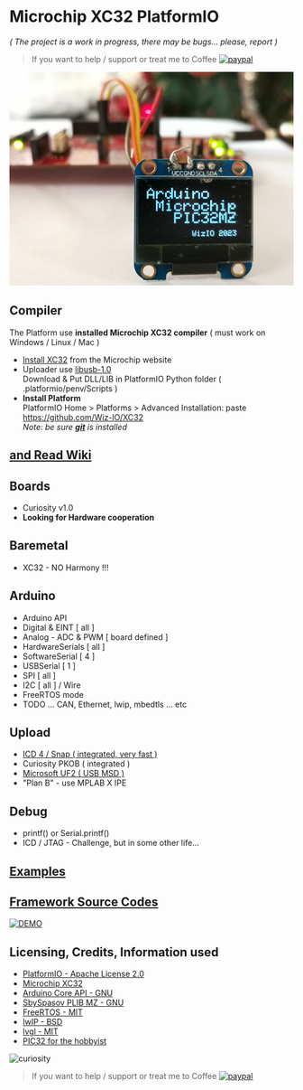 # Microchip XC32 PlatformIO
_( The project is a work in progress, there may be bugs... please, report )_

>If you want to help / support or treat me to Coffee  [![paypal](https://www.paypalobjects.com/en_US/i/btn/btn_donate_SM.gif)](https://www.paypal.com/cgi-bin/webscr?cmd=_s-xclick&hosted_button_id=ESUP9LCZMZTD6)

![pic32mz](https://raw.githubusercontent.com/Wiz-IO/LIB/master/microchip/Arduino-PIC32MZ.jpg)

## Compiler<br>
The Platform use **installed Microchip XC32 compiler** ( must work on Windows / Linux / Mac )
<br>
* [Install XC32](https://github.com/Wiz-IO/XC32/wiki#compiler) from the Microchip website
* Uploader use [libusb-1.0](https://github.com/libusb/libusb/releases)<br>
Download & Put DLL/LIB in PlatformIO Python folder ( .platformio/penv/Scripts )<br>
* **Install Platform**<br>
PlatformIO Home > Platforms > Advanced Installation: paste https://github.com/Wiz-IO/XC32<br>
_Note: be sure [**git**](https://git-scm.com/downloads) is installed_

## [and Read Wiki](https://github.com/Wiz-IO/XC32/wiki)

## Boards
* Curiosity v1.0
* **Looking for Hardware cooperation**

## Baremetal
* XC32 - NO Harmony !!!

## Arduino
* Arduino API
* Digital & EINT [ all ]
* Analog - ADC & PWM [ board defined ]
* HardwareSerials [ all ]
* SoftwareSerial [ 4 ]
* USBSerial [ 1 ]
* SPI [ all ]
* I2C [ all ] / Wire
* FreeRTOS mode
* TODO ... CAN, Ethernet, lwip, mbedtls ... etc

## Upload
* [ICD 4 / Snap ( integrated, very fast )](https://github.com/Wiz-IO/XC32/wiki#uploader)
* Curiosity PKOB ( integrated )
* [Microsoft UF2 ( USB MSD )](https://github.com/Wiz-IO/examples-XC32/tree/main/PIC32MZ-EFM-UF2)
* "Plan B" - use MPLAB X IPE


## Debug
* printf() or Serial.printf()
* ICD / JTAG - Challenge, but in some other life...

## [Examples](https://github.com/Wiz-IO/examples-XC32)
## [Framework Source Codes](https://github.com/Wiz-IO/framework-XC32)

[![DEMO](https://img.youtube.com/vi/salZwXYZfkg/0.jpg)](https://www.youtube.com/watch?v=salZwXYZfkg "DEMO")

## Licensing, Credits, Information used

* [PlatformIO - Apache License 2.0](https://github.com/platformio/platformio-vscode-ide/blob/develop/LICENSE)
* [Microchip XC32](https://www.microchip.com/en-us/tools-resources/develop/mplab-xc-compilers/licenses)
* [Arduino Core API - GNU](https://github.com/arduino/ArduinoCore-API)
* [SbySpasov PLIB MZ - GNU](https://github.com/SbySpasov/PLIB_MZ/blob/master/license.txt)
* [FreeRTOS - MIT](https://github.com/FreeRTOS/FreeRTOS-Kernel/blob/main/LICENSE.md)
* [lwIP - BSD](https://github.com/lwip-tcpip/lwip/blob/master/COPYING)
* [lvgl - MIT](https://github.com/lvgl/lvgl/blob/master/LICENCE.txt)
* [PIC32 for the hobbyist](https://aidanmocke.com/about/)

![curiosity](https://microchipdeveloper.com/local--files/boards-i:curiosity-pic32mz/PIC32MZ-CURIOSITY.png)

>If you want to help / support or treat me to Coffee  [![paypal](https://www.paypalobjects.com/en_US/i/btn/btn_donate_SM.gif)](https://www.paypal.com/cgi-bin/webscr?cmd=_s-xclick&hosted_button_id=ESUP9LCZMZTD6)
